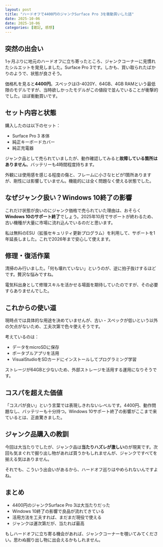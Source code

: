 ```yaml
---
layout: post
title: "ハードオフで4400円のジャンクSurface Pro 3を衝動買いした話"
date: 2025-10-06
date: 2025-10-06
categories: [雑記, 感想]
---  
```

  
## 突然の出会い

1ヶ月ぶりに地元のハードオフに立ち寄ったところ、ジャンクコーナーに見慣れたシルエットを発見しました。Surface Pro 3です。しかも、買い取られたばかりのようで、状態が良さそう。

価格札を見ると**4400円**。スペックはi3-4020Y、64GB、4GB RAMという最低限のモデルですが、当時欲しかったモデルがこの値段で並んでいることが衝撃的でした。ほぼ衝動買いです。

## セット内容と状態

購入したのは以下のセット：
- Surface Pro 3 本体
- 純正キーボードカバー
- 純正充電器

ジャンク品として売られていましたが、動作確認してみると**故障している箇所はありません**。バッテリーも4時間程度持ちます。

外観には使用感を感じる程度の傷と、フレームに小さなヒビが1箇所ありますが、剛性には影響していません。機能的には全く問題なく使える状態でした。

## なぜジャンク扱い？Windows 10終了の影響

これだけ状態が良いのにジャンク価格で売られていた理由は、おそらく**Windows 10のサポート終了**でしょう。2025年10月でサポートが終わるため、古い機種が大量に市場に流れ込んでいるのだと思います。

私は無料のESU（拡張セキュリティ更新プログラム）を利用して、サポートを1年延長しました。これで2026年まで安心して使えます。

## 修理・復活作業

清掃のみ行いました。「何も壊れていない」というのが、逆に拍子抜けするほどです。贅沢な悩みですね。

電気科出身として修理スキルを活かせる場面を期待していたのですが、その必要すらありませんでした。

## これからの使い道

現時点では具体的な用途を決めていませんが、古い・スペックが低いという以外の欠点がないため、工夫次第で色々使えそうです。

考えているのは：
- データをmicroSDに保存
- ポータブルアプリを活用
- VisualStudioをSDカードにインストールしてプログラミング学習

ストレージが64GBと少ないため、外部ストレージを活用する運用になりそうです。

## コスパを超えた価値

「コスパが良い」という言葉では表現しきれないレベルです。4400円、動作問題なし、バッテリーも十分持つ。Windows 10サポート終了の影響がここまで来ているとは、正直驚きました。

## ジャンク品購入の教訓

今回は大当たりでしたが、ジャンク品は**当たりハズレが激しい**のが現実です。次回も気まぐれで掘り出し物があれば買うかもしれませんが、ジャンクですべてを揃える気はありません。

それでも、こういう出会いがあるから、ハードオフ巡りはやめられないんですよね。

## まとめ

- 4400円のジャンクSurface Pro 3は大当たりだった
- Windows 10終了の影響で良品が流れてきている
- 活用方法を工夫すれば、まだまだ現役で使える
- ジャンクは運次第だが、当たれば最高

もしハードオフに立ち寄る機会があれば、ジャンクコーナーを覗いてみてください。思わぬ掘り出し物に出会えるかもしれません。
